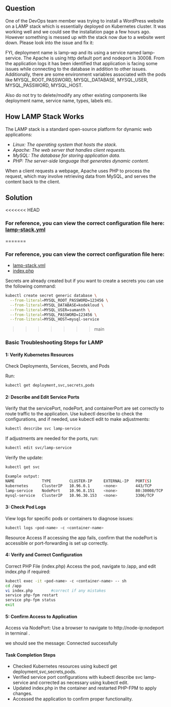 ## Question
One of the DevOps team member was trying to install a WordPress website on a LAMP stack which is essentially deployed on Kubernetes cluster. It was working well and we could see the installation page a few hours ago. However something is messed up with the stack now due to a website went down. Please look into the issue and fix it:

FYI, deployment name is lamp-wp and its using a service named lamp-service. The Apache is using http default port and nodeport is 30008. From the application logs it has been identified that application is facing some issues while connecting to the database in addition to other issues. Additionally, there are some environment variables associated with the pods like MYSQL_ROOT_PASSWORD, MYSQL_DATABASE,  MYSQL_USER, MYSQL_PASSWORD, MYSQL_HOST.

Also do not try to delete/modify any other existing components like deployment name, service name, types, labels etc.

## How LAMP Stack Works
The LAMP stack is a standard open-source platform for dynamic web applications:

- *Linux: The operating system that hosts the stack.*
- *Apache: The web server that handles client requests.*
- *MySQL: The database for storing application data.*
- *PHP: The server-side language that generates dynamic content.*

When a client requests a webpage, Apache uses PHP to process the request, which may involve retrieving data from MySQL, and serves the content back to the client.

## Solution
<<<<<<< HEAD
### For reference, you can view the correct configuration file here: [lamp-stack.yml](./Deploy-lamp-stack.yml)
=======
### For reference, you can view the correct configuration file here: 
- [lamp-stack.yml](./Deploy-lamp-stack.yml) 
- [index.php](./index.php)

Secrets are already created but if you want to create a secrets you can use the following command:
```bash
kubectl create secret generic database \
  --from-literal=MYSQL_ROOT_PASSWORD=123456 \
  --from-literal=MYSQL_DATABASE=kodekloud \
  --from-literal=MYSQL_USER=sumanth \
  --from-literal=MYSQL_PASSWORD=123456 \
  --from-literal=MYSQL_HOST=mysql-service
```
>>>>>>> main

### Basic Troubleshooting Steps for LAMP

#### 1: Verify Kubernetes Resources
Check Deployments, Services, Secrets, and Pods

Run:

```bash
kubectl get deployment,svc,secrets,pods
```

#### 2: Describe and Edit Service Ports
Verify that the servicePort, nodePort, and containerPort are set correctly to route traffic to the application. Use kubectl describe to check the configurations, and if needed, use kubectl edit to make adjustments:

```bash
kubectl describe svc lamp-service
```

If adjustments are needed for the ports, run:

```bash
kubectl edit svc/lamp-service
```

Verify the update:

```bash
kubectl get svc
```

```bash 
Example output:
NAME            TYPE        CLUSTER-IP     EXTERNAL-IP   PORT(S)        AGE
kubernetes      ClusterIP   10.96.0.1      <none>        443/TCP        18m
lamp-service    NodePort    10.96.8.151    <none>        80:30008/TCP   3m45s
mysql-service   ClusterIP   10.96.30.153   <none>        3306/TCP       3m46s
```

#### 3: Check Pod Logs
View logs for specific pods or containers to diagnose issues:

```bash
kubectl logs <pod-name> -c <container-name>
```

Resource Access
If accessing the app fails, confirm that the nodePort is accessible or port-forwarding is set up correctly.

#### 4: Verify and Correct Configuration
Correct PHP File (index.php)
Access the pod, navigate to /app, and edit index.php if required:

```bash
kubectl exec -it <pod-name> -c <container-name> -- sh
cd /app
vi index.php        #correct if any mistakes 
service php-fpm restart 
service php-fpm status
exit
```

#### 5: Confirm Access to Application
Access via NodePort: Use a browser to navigate to http://node-ip:nodeport in terminal .

we should see the message: Connected successfully

#### Task Completion Steps
- Checked Kubernetes resources using kubectl get deployment,svc,secrets,pods.
- Verified service port configurations with kubectl describe svc lamp-service and corrected as necessary using kubectl edit.
- Updated index.php in the container and restarted PHP-FPM to apply changes.
- Accessed the application to confirm proper functionality.